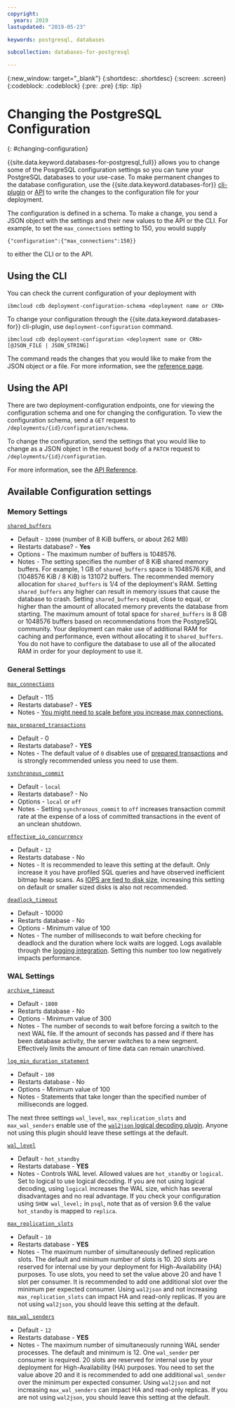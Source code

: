 ```yaml
---
copyright:
  years: 2019
lastupdated: "2019-05-23"

keywords: postgresql, databases

subcollection: databases-for-postgresql

---
```


{:new_window: target="_blank"}
{:shortdesc: .shortdesc}
{:screen: .screen}
{:codeblock: .codeblock}
{:pre: .pre}
{:tip: .tip}

# Changing the PostgreSQL Configuration
{: #changing-configuration}

{{site.data.keyword.databases-for-postgresql_full}} allows you to change some of the PosgreSQL configuration settings so you can tune your PostgreSQL databases to your use-case. To make permanent changes to the database configuration, use the {{site.data.keyword.databases-for}} [cli-plugin](/docs/databases-cli-plugin?topic=cloud-databases-cli-cdb-reference#deployment-configuration) or [API](https://{DomainName}/apidocs/cloud-databases-api#change-your-database-configuration) to write the changes to the configuration file for your deployment.

The configuration is defined in a schema. To make a change, you send a JSON object with the settings and their new values to the API or the CLI.  For example, to set the `max_connections` setting to 150, you would supply 
```
{"configuration":{"max_connections":150}}
```
to either the CLI or to the API.

## Using the CLI

You can check the current configuration of your deployment with 
```
ibmcloud cdb deployment-configuration-schema <deployment name or CRN>
```

To change your configuration through the {{site.data.keyword.databases-for}} cli-plugin, use `deployment-configuration` command. 
```
ibmcloud cdb deployment-configuration <deployment name or CRN> [@JSON_FILE | JSON_STRING]
```

The command reads the changes that you would like to make from the JSON object or a file. For more information, see the [reference page](/docs/databases-cli-plugin?topic=cloud-databases-cli-cdb-reference#deployment-configuration).

## Using the API

There are two deployment-configuration endpoints, one for viewing the configuration schema and one for changing the configuration. To view the configuration schema, send a `GET` request to `/deployments/{id}/configuration/schema`.

To change the configuration, send the settings that you would like to change as a JSON object in the request body of a `PATCH` request to `/deployments/{id}/configuration`.

For more information, see the [API Reference](https://cloud.ibm.com/apidocs/cloud-databases-api#change-your-database-configuration).


## Available Configuration settings

### Memory Settings

[`shared_buffers`](https://www.postgresql.org/docs/current/runtime-config-resource.html#GUC-SHARED-BUFFERS)
  - Default - `32000` (number of 8 KiB buffers, or about 262 MB) 
  - Restarts database? - **Yes**
  - Options - The maximum number of buffers is 1048576. 
  - Notes - The setting specifies the number of 8 KiB shared memory buffers. For example, 1 GB of `shared_buffers` space is 1048576 KiB, and (1048576 KiB / 8 KiB) is 131072 buffers. The recommended memory allocation for `shared_buffers` is 1/4 of the deployment's RAM. Setting `shared_buffers` any higher can result in memory issues that cause the database to crash. Setting `shared_buffers` equal, close to equal, or higher than the amount of allocated memory prevents the database from starting. The maximum amount of total space for `shared_buffers` is 8 GB or 1048576 buffers based on recommendations from the PostgreSQL community. Your deployment can make use of additional RAM for caching and performance, even without allocating it to `shared_buffers`. You do not have to configure the database to use all of the allocated RAM in order for your deployment to use it.

### General Settings

[`max_connections`](https://www.postgresql.org/docs/current/runtime-config-connection.html#GUC-MAX-CONNECTIONS)
  - Default - 115
  - Restarts database? - **YES**
  - Notes - [You might need to scale before you increase max connections.](/docs/databases-for-postgresql?topic=databases-for-postgresql-high-availability#connection-limits)

[`max_prepared_transactions`](https://www.postgresql.org/docs/current/runtime-config-resource.html#GUC-MAX-PREPARED-TRANSACTIONS)
  - Default - 0
  - Restarts database? - **YES**
  - Notes - The default value of `0` disables use of [prepared transactions](https://www.postgresql.org/docs/current/sql-prepare-transaction.html) and is strongly recommended unless you need to use them.

[`synchronous_commit`](https://www.postgresql.org/docs/current/wal-async-commit.html)
  - Default - `local`
  - Restarts database? - No
  - Options - `local` or `off`
  - Notes - Setting `synchronous_commit` to `off` increases transaction commit rate at the expense of a loss of committed transactions in the event of an unclean shutdown.

[`effective_io_concurrency`](https://www.postgresql.org/docs/current/runtime-config-resource.html#GUC-EFFECTIVE-IO-CONCURRENCY)
  - Default - `12`
  - Restarts database - No
  - Notes - It is recommended to leave this setting at the default. Only increase it you have profiled SQL queries and have observed inefficient bitmap heap scans. As [IOPS are tied to disk size](/docs/services/databases-for-postgresql?topic=databases-for-postgresql-high-availability#disk-iops), increasing this setting on default or smaller sized disks is also not recommended.

[`deadlock_timeout`](https://www.postgresql.org/docs/current/runtime-config-locks.html)
  - Default - 10000
  - Restarts database - No
  - Options - Minimum value of 100
  - Notes - The number of milliseconds to wait before checking for deadlock and the duration where lock waits are logged. Logs available through the [logging integration](/docs/services/databases-for-postgresql?topic=cloud-databases-logging). Setting this number too low negatively impacts performance.

### WAL Settings

[`archive_timeout`](https://www.postgresql.org/docs/current/runtime-config-wal.html)
  - Default - `1800`
  - Restarts database - No
  - Options - Minimum value of 300
  - Notes - The number of seconds to wait before forcing a switch to the next WAL file. If the amount of seconds has passed and if there has been database activity, the server switches to a new segment. Effectively limits the amount of time data can remain unarchived.

[`log_min_duration_statement`](https://www.postgresql.org/docs/current/runtime-config-logging.html)
  - Default - `100`
  - Restarts database - No
  - Options - Minimum value of 100
  - Notes - Statements that take longer than the specified number of milliseconds are logged.


The next three settings `wal_level`, `max_replication_slots` and `max_wal_senders` enable use of the [`wal2json` logical decoding plugin](/docs/services/databases-for-postgresql?topic=databases-for-postgresql-wal2json). Anyone not using this plugin should leave these settings at the default.

[`wal_level`](https://www.postgresql.org/docs/current/runtime-config-wal.html)
  - Default - `hot_standby`
  - Restarts database - **YES**
  - Notes - Controls WAL level. Allowed values are `hot_standby` or `logical`. Set to logical to use logical decoding. If you are not using logical decoding, using `logical` increases the WAL size, which has several disadvantages and no real advantage. If you check your configuration using `SHOW wal_level;` in `psql`, note that as of version 9.6 the value `hot_standby` is mapped to `replica`.

[`max_replication_slots`](https://www.postgresql.org/docs/current/runtime-config-replication.html)
  - Default - `10`
  - Restarts database - **YES**
  - Notes - The maximum number of simultaneously defined replication slots. The default and minimum number of slots is 10. 20 slots are reserved for internal use by your deployment for High-Availability (HA) purposes. To use slots, you need to set the value above 20 and have 1 slot per consumer. It is recommended to add one additional slot over the minimum per expected consumer. Using `wal2json` and not increasing `max_replication_slots` can impact HA and read-only replicas. If you are not using `wal2json`, you should leave this setting at the default.

[`max_wal_senders`](https://www.postgresql.org/docs/current/runtime-config-replication.html)
  - Default - `12`
  - Restarts database - **YES**
  - Notes - The maximum number of simultaneously running WAL sender processes. The default and minimum is 12. One `wal_sender` per consumer is required.  20 slots are reserved for internal use by your deployment for High-Availability (HA) purposes. You need to set the value above 20 and it is recommended to add one additional `wal_sender` over the minimum per expected consumer. Using `wal2json` and not increasing `max_wal_senders` can impact HA and read-only replicas. If you are not using `wal2json`, you should leave this setting at the default.


